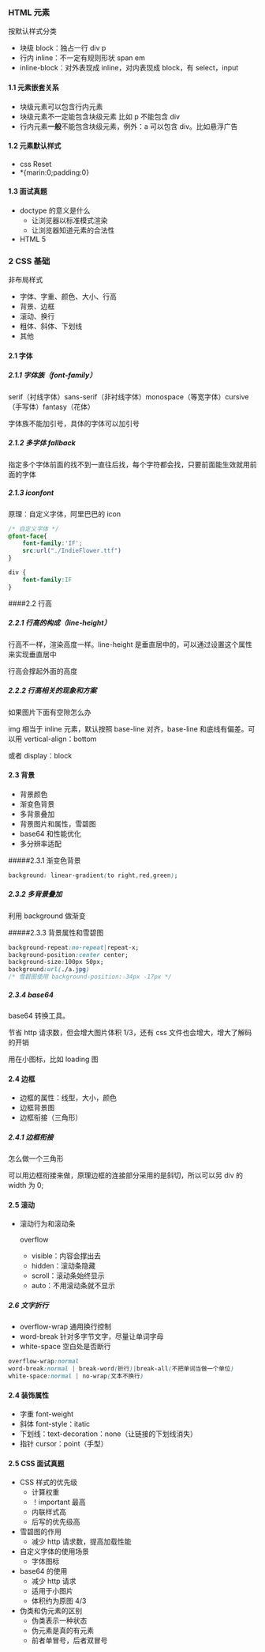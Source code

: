 ### HTML 元素

按默认样式分类

* 块级 block：独占一行 div p 
* 行内 inline：不一定有规则形状 span em
* inline-block：对外表现成 inline，对内表现成 block，有 select，input

#### 1.1 元素嵌套关系

* 块级元素可以包含行内元素
* 块级元素不一定能包含块级元素 比如 p 不能包含 div
* 行内元素**一般**不能包含块级元素，例外：a 可以包含 div。比如悬浮广告

#### 1.2 元素默认样式

* css Reset
* *{marin:0;padding:0}

#### 1.3 面试真题

* doctype 的意义是什么
  * 让浏览器以标准模式渲染
  * 让浏览器知道元素的合法性
* HTML 5 

### 2 CSS 基础

非布局样式

* 字体、字重、颜色、大小、行高
* 背景、边框
* 滚动、换行
* 粗体、斜体、下划线
* 其他

#### 2.1 字体 

##### 2.1.1 字体族（font-family）

serif（衬线字体）sans-serif（非衬线字体）monospace（等宽字体）cursive（手写体）fantasy（花体）

字体族不能加引号，具体的字体可以加引号

##### 2.1.2 多字体 fallback

指定多个字体前面的找不到一直往后找，每个字符都会找，只要前面能生效就用前面的字体

##### 2.1.3 iconfont

原理：自定义字体，阿里巴巴的 icon

```css
/* 自定义字体 */
@font-face{
    font-family:'IF';
    src:url("./IndieFlower.ttf")      
}

div {
    font-family:IF
}
```

####2.2 行高

##### 2.2.1 行高的构成（line-height）

行高不一样，渲染高度一样。line-height 是垂直居中的，可以通过设置这个属性来实现垂直居中

行高会撑起外面的高度

##### 2.2.2 行高相关的现象和方案

如果图片下面有空隙怎么办

img 相当于 inline 元素，默认按照 base-line 对齐，base-line 和底线有偏差。可以用 vertical-align：bottom

或者 display：block

#### 2.3 背景

* 背景颜色
* 渐变色背景
* 多背景叠加
* 背景图片和属性，雪碧图
* base64 和性能优化
* 多分辨率适配

#####2.3.1 渐变色背景

```css
background: linear-gradient(to right,red,green);
```

##### 2.3.2 多背景叠加

利用 background 做渐变

#####2.3.3 背景属性和雪碧图

```css
background-repeat:no-repeat|repeat-x;
background-position:center center;
background-size:100px 50px;
background:url(./a.jpg)
/* 雪碧图使用 background-position:-34px -17px */
```

##### 2.3.4 base64

base64 转换工具。

节省 http 请求数，但会增大图片体积 1/3，还有 css 文件也会增大，增大了解码的开销

用在小图标，比如 loading 图

#### 2.4 边框

* 边框的属性：线型，大小，颜色
* 边框背景图
* 边框衔接（三角形）

##### 2.4.1 边框衔接

怎么做一个三角形

可以用边框衔接来做，原理边框的连接部分采用的是斜切，所以可以另 div 的 width 为 0;

#### 2.5 滚动

* 滚动行为和滚动条

  overflow

  * visible：内容会撑出去
  * hidden：滚动条隐藏
  * scroll：滚动条始终显示
  * auto：不用滚动条就不显示

##### 2.6 文字折行

* overflow-wrap 通用换行控制
* word-break 针对多字节文字，尽量让单词字母
* white-space 空白处是否断行

```css
overflow-wrap:normal
word-break:normal | break-word(折行)|break-all(不把单词当做一个单位)
white-space:normal | no-wrap(文本不换行)
```

#### 2.4 装饰属性

* 字重 font-weight
* 斜体 font-style：itatic
* 下划线：text-decoration：none（让链接的下划线消失）
* 指针 cursor：point（手型）

#### 2.5 CSS 面试真题

* CSS 样式的优先级
  * 计算权重
  * ！important 最高
  * 内联样式高
  * 后写的优先级高
* 雪碧图的作用
  * 减少 http 请求数，提高加载性能
* 自定义字体的使用场景
  * 字体图标
* base64 的使用
  * 减少 http 请求
  * 适用于小图片
  * 体积约为原图 4/3
* 伪类和伪元素的区别
  * 伪类表示一种状态
  * 伪元素是真的有元素
  * 前者单冒号，后者双冒号













